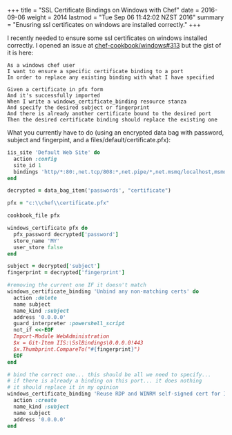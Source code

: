 +++
title = "SSL Certificate Bindings on Windows with Chef"
date = 2016-09-06
weight = 2014
lastmod = "Tue Sep 06 11:42:02 NZST 2016"
summary = "Enusring ssl certificates on windows are installed correctly."
+++


I recently needed to ensure some ssl certificates on windows installed correctly. I opened an issue at [chef-cookbook/windows#313](https://github.com/chef-cookbooks/windows/issues/313) but the gist of it is here:

```feature
As a windows chef user
I want to ensure a specific certificate binding to a port
In order to replace any existing binding with what I have specified

Given a certificate in pfx form
And it's successfully imported
When I write a windows_certificate_binding resource stanza
And specify the desired subject or fingerprint
And there is already another certificate bound to the desired port
Then the desired certificate binding should replace the existing one
```

What you currently have to do (using an encrypted data bag with password, subject and fingerpint, and a files/default/certificate.pfx):

```ruby
iis_site 'Default Web Site' do
  action :config
  site_id 1
  bindings 'http/*:80:,net.tcp/808:*,net.pipe/*,net.msmq/localhost,msmq.formatname/localhost,https/*:443:'
end

decrypted = data_bag_item('passwords', "certificate")

pfx = "c:\\chef\\certificate.pfx"

cookbook_file pfx

windows_certificate pfx do
  pfx_password decrypted['password']
  store_name 'MY'
  user_store false
end

subject = decrypted['subject']
fingerprint = decrypted['fingerprint']

#removing the current one IF it doesn't match
windows_certificate_binding 'Unbind any non-matching certs' do
  action :delete
  name subject
  name_kind :subject
  address '0.0.0.0'
  guard_interpreter :powershell_script
  not_if <<-EOF
  Import-Module WebAdministration
  $x = Git-Item IIS:\SslBindings\0.0.0.0!443
  $x.Thumbprint.CompareTo("#{fingerprint}")
  EOF
end

# bind the correct one... this should be all we need to specify...
# if there is already a binding on this port... it does nothing
# it should replace it in my opinion
windows_certificate_binding 'Reuse RDP and WINRM self-signed cert for IIS' do
  action :create
  name_kind :subject
  name subject
  address '0.0.0.0'
end
```
